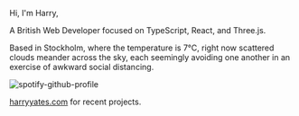Hi, I'm Harry,

A British Web Developer focused on TypeScript, React, and Three.js.

<!-- WEATHER_START -->
Based in Stockholm, where the temperature is 7°C, right now scattered clouds meander across the sky, each seemingly avoiding one another in an exercise of awkward social distancing.
<!-- WEATHER_END -->

<p align="left">
  <a>
    <img src="https://spotify-github-profile.vercel.app/api/view?uid=bigbello&cover_image=true&theme=natemoo-re&show_offline=true&background_color=121212&interchange=false&bar_color=53b14f&bar_color_cover=false" alt="spotify-github-profile">
  </a>
</p>

[harryyates.com](https://harryyates.com) for recent projects.
